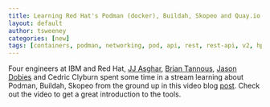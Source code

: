 ```yaml
---
title: Learning Red Hat's Podman (docker), Buildah, Skopeo and Quay.io
layout: default
author: tsweeney
categories: [new]
tags: [containers, podman, networking, pod, api, rest, rest-api, v2, hpc]
---
```


Four engineers at IBM and Red Hat, [JJ Asghar](https://twitter.com/jjasghar), [Brian Tannous](https://twitter.com/briantannous), [Jason Dobies](https://twitter.com/jdob) and Cedric Clyburn spent some time in a stream learning about Podman, Buildah, Skopeo from the ground up in this video blog [post](https://www.youtube.com/watch?time_continue=246&v=IKGcxxjieFo&feature=emb_logo). Check out the video to get a great introduction to the tools.
